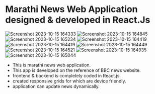 # Marathi News Web Application designed & developed in React.Js

![Screenshot 2023-10-15 164333](https://github.com/ashu-sh/swarajya-news-react/assets/102554445/03ccbcaa-9926-4554-a3b4-c19ea8e2a206)
![Screenshot 2023-10-15 164845](https://github.com/ashu-sh/swarajya-news-react/assets/102554445/179b9b6a-d6d3-4902-9f9c-6ed619aa12cc)
![Screenshot 2023-10-15 165234](https://github.com/ashu-sh/swarajya-news-react/assets/102554445/a15ac7e0-ec5e-44c1-bb3a-e8e44b990189)
![Screenshot 2023-10-15 164419](https://github.com/ashu-sh/swarajya-news-react/assets/102554445/d19d2212-6ac4-4566-8204-c51622fe20e1)
![Screenshot 2023-10-15 164419](https://github.com/ashu-sh/swarajya-news-react/assets/102554445/886c927d-c744-4025-8237-ffd9d54f7eeb)
![Screenshot 2023-10-15 164449](https://github.com/ashu-sh/swarajya-news-react/assets/102554445/1c33f300-c065-4c46-a20c-900cd0417906)
![Screenshot 2023-10-15 164521](https://github.com/ashu-sh/swarajya-news-react/assets/102554445/3bcf379c-74bd-45e8-bf7f-8a33d10714a9)
![Screenshot 2023-10-15 164935](https://github.com/ashu-sh/swarajya-news-react/assets/102554445/c64df27d-e79a-467d-8fa0-fc324e590f49)
![Screenshot 2023-10-15 165044](https://github.com/ashu-sh/swarajya-news-react/assets/102554445/535bce7a-df0b-4136-88c9-f90dd0513ede)

- This is marathi news web application. 
- This app is developed on the reference of BBC news website.
- frontend & backend is completely coded in React.js.
- created responsive grids for which are device friendly.
- application can update news dynamically.  


